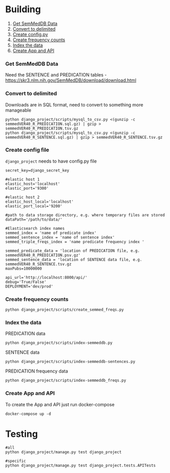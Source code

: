 # Building

1. [Get SemMedDB Data](#get-semmeddb-data)
2. [Convert to delimited](#convert-to-delimited) 
3. [Create config.py](#create-config-file) 
4. [Create frequency counts](#create-frequency-counts)
5. [Index the data](#index-the-data)
6. [Create App and API](#create-app-and-api)


### Get SemMedDB Data

Need the SENTENCE and PREDICATION tables - https://skr3.nlm.nih.gov/SemMedDB/download/download.html

### Convert to delimited 

Downloads are in SQL format, need to convert to something more manageable

```
python django_project/scripts/mysql_to_csv.py <(gunzip -c semmedVER40_R_PREDICATION.sql.gz) | gzip > semmedVER40_R_PREDICATION.tsv.gz
python django_project/scripts/mysql_to_csv.py <(gunzip -c semmedVER40_R_SENTENCE.sql.gz) | gzip > semmedVER40_R_SENTENCE.tsv.gz
```

### Create config file

`django_project` needs to have config.py file 

```
secret_key=django_secret_key

#elastic host 1 
elastic_host='localhost'
elastic_port='9300'

#elastic host 2
elastic_host_local='localhost'
elastic_port_local='9200'

#path to data storage directory, e.g. where temporary files are stored
dataPath='/path/to/data/'

#Elasticsearch index names
semmed_index = 'name of predicate index'
semmed_sentence_index = 'name of sentence index'
semmed_triple_freqs_index = 'name predicate frequency index '

semmed_predicate_data = 'location of PREDICATION file, e.g. semmedVER40_R_PREDICATION.psv.gz'
semmed_sentence_data = 'location of SENTENCE data file, e.g. semmedVER40_R_SENTENCE.tsv.gz
maxPubs=10000000

api_url='http://localhost:8000/api/'
debug='True/False'
DEPLOYMENT='dev/prod'
```

### Create frequency counts

`python django_project/scripts/create_semmed_freqs.py`

### Index the data

PREDICATION data

`python django_project/scripts/index-semmeddb.py`

SENTENCE data

`python django_project/scripts/index-semmeddb-sentences.py`

PREDICATION frequency data

`python django_project/scripts/index-semmeddb_freqs.py`

### Create App and API

To create the App and API just run docker-compose

```
docker-compose up -d
```

# Testing

```
#all
python django_project/manage.py test django_project

#specific
python django_project/manage.py test django_project.tests.APITests
```


